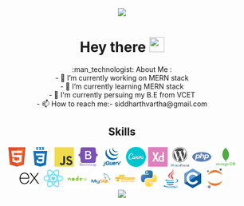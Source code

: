 
<div align="center">
  <img src="https://media.giphy.com/media/M9gbBd9nbDrOTu1Mqx/giphy.gif" width="100"/>
  <h1>
  Hey there
  <img src="https://media.giphy.com/media/hvRJCLFzcasrR4ia7z/giphy.gif" height="30" width="30"/>
</h1>
  <div align="center">
    :man_technologist: About Me :<br>
    - 🔭 I’m currently working on MERN stack <br>
    - 🌱 I’m currently learning MERN stack<br>
    - 🏫 I'm currently persuing my B.E from VCET<br>
    - 📫 How to reach me:- siddharthvartha@gmail.com<br>
  </div>
 <h2>Skills</h2>
  <div>
        <img src="https://github.com/devicons/devicon/blob/master/icons/html5/html5-original.svg" title="HTML" alt="HTML" width="40" height="40"/>&nbsp;
        <img src="https://github.com/devicons/devicon/blob/master/icons/css3/css3-plain-wordmark.svg" title="CSS" alt="CSS" width="40" height="40"/>&nbsp;
        <img src="https://github.com/devicons/devicon/blob/master/icons/javascript/javascript-original.svg" title="JavaScript" alt="JavaScript" width="40" height="40"/>&nbsp;
        <img src="https://github.com/devicons/devicon/blob/master/icons/bootstrap/bootstrap-plain-wordmark.svg" title="Bootstrap" alt="Material UI" width="40" height="40"/>&nbsp;
        <img src="https://github.com/devicons/devicon/blob/master/icons/jquery/jquery-plain-wordmark.svg" title="jquery" alt="jquery" width="40" height="40"/>&nbsp;
        <img src="https://github.com/devicons/devicon/blob/master/icons/canva/canva-original.svg" title="Canva" alt="Canva" width="40" height="40"/>
        <img src="https://github.com/devicons/devicon/blob/master/icons/xd/xd-plain.svg" title="AdobeXd" alt="AdobeXd" width="40" height="40"/>
        <img src="https://github.com/devicons/devicon/blob/master/icons/wordpress/wordpress-original.svg" title="Wordpress" alt="Wordpress" width="40" height="40"/>
        <img src="https://github.com/devicons/devicon/blob/master/icons/php/php-plain.svg" title="php" alt="php " width="40" height="40"/>&nbsp;
        <img src="https://github.com/devicons/devicon/blob/master/icons/mongodb/mongodb-plain-wordmark.svg" title="mongoDB" alt="MongoDB " width="40" height="40"/>&nbsp;
        <img src="https://github.com/devicons/devicon/blob/master/icons/express/express-original.svg" title="ExpressJs" alt="ExpressJs" width="40" height="40"/>&nbsp;
        <img src="https://github.com/devicons/devicon/blob/master/icons/react/react-original.svg" title="ResctJS"  alt="ResctJS" width="40" height="40"/>&nbsp;
        <img src="https://github.com/devicons/devicon/blob/master/icons/nodejs/nodejs-plain-wordmark.svg" title="NodeJs" alt="NodeJs" width="40" height="40"/>&nbsp;
        <img src="https://github.com/devicons/devicon/blob/master/icons/mysql/mysql-original-wordmark.svg" title="MySQL"  alt="MySQL" width="40" height="40"/>&nbsp;
        <img src="https://github.com/devicons/devicon/blob/master/icons/amazonwebservices/amazonwebservices-plain-wordmark.svg" title="AWS" alt="AWS" width="40" height="40"/>&nbsp;
        <img src="https://github.com/devicons/devicon/blob/master/icons/python/python-original.svg" title="Python" alt="Python" width="40" height="40"/>
          <img src="https://github.com/devicons/devicon/blob/master/icons/java/java-original.svg" title="Java" alt="Java" width="40" height="40"/>
          <img src="https://github.com/devicons/devicon/blob/master/icons/c/c-original.svg" title="C" alt="C" width="40" height="40"/>
        <img src="https://github.com/devicons/devicon/blob/master/icons/jupyter/jupyter-original.svg" title="JupyterNotebook" alt="JupyterNotebook" width="40" height="40"/>
</div>
  <img src="https://github-readme-stats.vercel.app/api?username=SiddharthVartha&show_icons=true&theme=dark"/>
</div>
